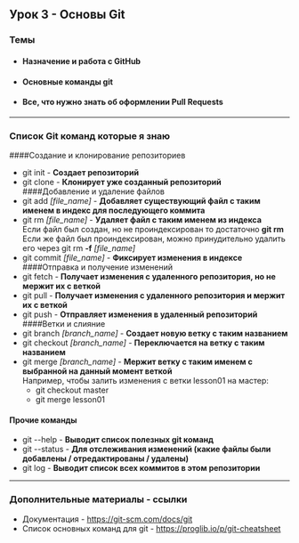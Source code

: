 ## Урок 3 - Основы Git
### Темы
- #### Назначение и работа с GitHub
- #### Основные команды git
- #### Все, что нужно знать об оформлении Pull Requests
____

### Список Git команд которые я знаю
####Cоздание и клонирование репозиториев
- git init - **Создает репозиторий**
- git clone - **Клонирует уже созданный репозиторий**
####Добавление и удаление файлов
- git add *[file_name]* - **Добавляет существующий файл с таким именем в индекс для последующего коммита**
- git rm *[file_name]* - **Удаляет файл с таким именем из индекса**
  <br> Если файл был создан, но не проиндексирован то достаточно **git rm**
  <br> Если же файл был проиндексирован, можно принудительно удалить его через git rm **-f** *[file_name]*
- git commit *[file_name]* - **Фиксирует изменения в индексе**
####Отправка и получение изменений
- git fetch - **Получает изменения с удаленного репозитория, но не мержит их с веткой**
- git pull - **Получает изменения с удаленного репозитория и мержит их с веткой**
- git push - **Отправляет изменения в удаленный репозиторий**
####Ветки и слияние
- git branch *[branch_name]* - **Создает новую ветку с таким названием**
- git checkout *[branch_name]* - **Переключается на ветку с таким названием**
- git merge *[branch_name]* - **Мержит ветку с таким именем с выбранной на данный момент веткой**
<br>Например, чтобы залить изменения c ветки lesson01 на мастер:
  - git checkout master
  - git merge lesson01

#### Прочие команды
- git --help - **Выводит список полезных git команд**
- git --status - **Для отслеживания изменений (какие файлы были добавлены / отредактированы / удалены)**
- git log - **Выводит список всех коммитов в этом репозитории**
____
### Дополнительные материалы - ссылки
- Документация - https://git-scm.com/docs/git
- Список основных команд для git - https://proglib.io/p/git-cheatsheet
